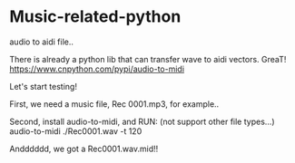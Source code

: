# Music-related-python
audio to aidi file..


There is already a python lib that can transfer wave to aidi vectors.
GreaT!
https://www.cnpython.com/pypi/audio-to-midi 


Let's start testing!

First, we need a music file, Rec 0001.mp3, for example..

Second, install audio-to-midi, and RUN: (not support other file types...)
audio-to-midi ./Rec0001.wav -t 120


Andddddd, we got a Rec0001.wav.mid!!

